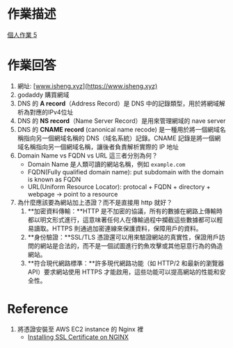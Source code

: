 # 作業描述
[個人作業 5](https://lightda-tw.notion.site/20241017-W05-5-1222ceabc70c804caceec6e5156ddd36)

# 作業回答
1. 網址: [www.isheng.xyz](https://www.isheng.xyz)
2. godaddy 購買網域
3. DNS 的 **A record**（Address Record）是 DNS 中的記錄類型，用於將網域解析為對應的IPv4位址
4. DNS 的 **NS record**（Name Server Record）是用來管理網域的 nave server
5. DNS 的 **CNAME record** (canonical name recode) 是一種用於將一個網域名稱指向另一個網域名稱的 DNS（域名系統）記錄。CNAME  記錄是將一個網域名稱指向另一個網域名稱，讓後者負責解析實際的 IP 地址
6. Domain Name vs FQDN vs URL 這三者分別為何？
    * Domain Name 是人類可讀的網站名稱，例如 `example.com`
    * FQDN(Fully qualified domain name): put subdomain with the domain is known as FQDN
    * URL(Uniform Resource Locator): protocal + FQDN + directory + webpage -> point to a resource
7. 為什麼應該要為網站加上憑證？而不是直接用 http 就好？
    1. **加密資料傳輸：**HTTP 是不加密的協議，所有的數據在網路上傳輸時都以明文形式進行，這意味著任何人在傳輸過程中攔截這些數據都可以輕易讀取。HTTPS 則通過加密連線來保護資料，保障用戶的資料。
    2. **身份驗證：**SSL/TLS 憑證還可以用來驗證網站的真實性，保證用戶訪問的網站是合法的，而不是一個試圖進行釣魚攻擊或其他惡意行為的偽造網站。
    3. **符合現代網路標準：**許多現代網路功能（如 HTTP/2 和最新的瀏覽器 API）要求網站使用 HTTPS 才能啟用，這些功能可以提高網站的性能和安全性。


# Reference
1. 將憑證安裝至 AWS EC2 instance 的 Nginx 裡
    * [Installing SSL Certificate on NGINX](https://help.zerossl.com/hc/en-us/articles/360058295894-Installing-SSL-Certificate-on-NGINX)
